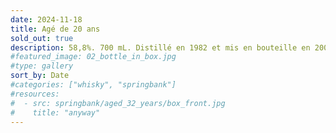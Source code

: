 ```yaml
---
date: 2024-11-18
title: Agé de 20 ans
sold_out: true
description: 58,8%. 700 mL. Distillé en 1982 et mis en bouteille en 2003. Limité à 12.000 bouteilles. N° 2250.
#featured_image: 02_bottle_in_box.jpg
#type: gallery
sort_by: Date
#categories: ["whisky", "springbank"]
#resources:
#  - src: springbank/aged_32_years/box_front.jpg
#    title: "anyway"
---
```


